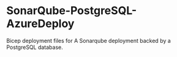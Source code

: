 # SonarQube-PostgreSQL-AzureDeploy
Bicep deployment files for A Sonarqube deployment backed by a PostgreSQL database.
